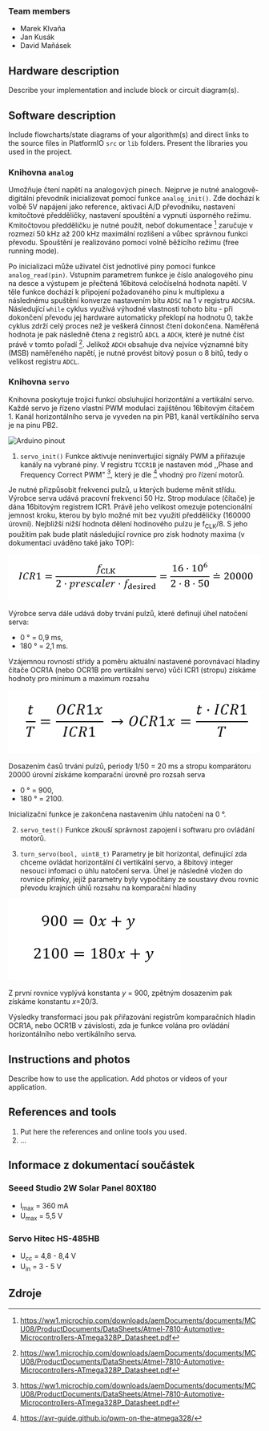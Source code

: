 ### Team members

- Marek Klvaňa
- Jan Kusák
- David Maňásek

## Hardware description

Describe your implementation and include block or circuit diagram(s).

## Software description

Include flowcharts/state diagrams of your algorithm(s) and direct links to the source files in PlatformIO `src` or `lib` folders. Present the libraries you used in the project.

### Knihovna `analog`
Umožňuje čtení napětí na analogových pinech. Nejprve je nutné analogově-digitální převodník inicializovat pomocí funkce `analog_init()`. Zde dochází k volbě 5V napájení jako reference, aktivaci A/D převodníku, nastavení kmitočtové předděličky, nastavení spouštění a vypnutí úsporného režimu. Kmitočtovou předděličku je nutné použít, neboť dokumentace [^1] zaručuje v rozmezí 50 kHz až 200 kHz maximální rozlišení a vůbec správnou funkci převodu. Spouštění je realizováno pomocí volně běžícího režimu (free running mode).

Po inicializaci může uživatel číst jednotlivé piny pomocí funkce `analog_read(pin)`. Vstupním parametrem funkce je číslo analogového pinu na desce a výstupem je přečtená 16bitová celočíselná hodnota napětí. V těle funkce dochází k připojení požadovaného pinu k multiplexu a následnému spuštění konverze nastavením bitu `ADSC` na 1 v registru `ADCSRA`. Následující `while` cyklus využívá výhodné vlastnosti tohoto bitu - při dokončení převodu jej hardware automaticky překlopí na hodnotu 0, takže cyklus zdrží celý proces než je veškerá činnost čtení dokončena. Naměřená hodnota je pak následně čtena z registrů `ADCL` a `ADCH`, které je nutné číst právě v tomto pořadí [^1]. Jelikož `ADCH` obsahuje dva nejvíce významné bity (MSB) naměřeného napětí, je nutné provést bitový posun o 8 bitů, tedy o velikost registru `ADCL`. 

### Knihovna `servo`
Knihovna poskytuje trojici funkcí obsluhující horizontální a vertikální servo. Každé servo je řízeno vlastní PWM modulací zajištěnou 16bitovým čítačem 1. Kanál horizontálního serva je vyveden na pin PB1, kanál vertikálního serva je na pinu PB2.

![Arduino pinout](https://images.prismic.io/circuito/8e3a980f0f964cc539b4cbbba2654bb660db6f52_arduino-uno-pinout-diagram.png?auto=compress,format)

1. `servo_init()` 
Funkce aktivuje neninvertující signály PWM a přiřazuje kanály na vybrané piny. V registru `TCCR1B` je nastaven mód ,,Phase and Frequency Correct PWM" [^1], který je dle [^2] vhodný pro řízení motorů. 

Je nutné přizpůsobit frekvenci pulzů, u kterých budeme měnit střídu. Výrobce serva udává pracovní frekvenci 50 Hz. Strop modulace (čítače) je dána 16bitovým registrem ICR1. Právě jeho velikost omezuje potencionální jemnost kroku, kterou by bylo možné mít bez využití předděličky (160000 úrovní). Nejbližší nižší hodnota dělení hodinového pulzu je f<sub>CLK</sub>/8. S jeho použitím pak bude platit následující rovnice pro zisk hodnoty maxima (v dokumentaci uváděno také jako TOP):

![Výpočet ICR1](./img/rovnice1.png)

Výrobce serva dále udává doby trvání pulzů, které definují úhel natočení serva:
- 0 ° = 0,9 ms,
- 180 ° = 2,1 ms.

Vzájemnou rovností střídy a poměru aktuální nastavené porovnávací hladiny čítače OCR1A (nebo OCR1B pro vertikální servo) vůči ICR1 (stropu) získáme hodnoty pro minimum a maximum rozsahu

![Výpočet kroků](./img/rovnice2.png)

Dosazením časů trvání pulzů, periody 1/50 = 20 ms a stropu komparátoru 20000 úrovní získáme komparační úrovně pro rozsah serva

- 0 ° = 900,
- 180 ° = 2100.

Inicializační funkce je zakončena nastavením úhlu natočení na 0 °.

2. `servo_test()`
Funkce zkouší správnost zapojení i softwaru pro ovládání motorů.

3. `turn_servo(bool, uint8_t)`
Parametry je bit horizontal, definující zda chceme ovládat horizontální či vertikální servo, a 8bitový integer nesoucí infomaci o úhlu natočení serva. Úhel je následně vložen do rovnice přímky, jejíž parametry byly vypočítány ze soustavy dvou rovnic převodu krajních úhlů rozsahu na komparační hladiny

![Výpočet převodu úhlu na komparační hladinu](./img/rovnice3.png)

Z první rovnice vyplývá konstanta <i>y</i> = 900, zpětným dosazením pak získáme konstantu <i>x</i>=20/3. 

Výsledky transformací jsou pak přiřazování registrům komparačních hladin OCR1A, nebo OCR1B v závislosti, zda je funkce volána pro ovládání horizontálního nebo vertikálního serva. 

## Instructions and photos

Describe how to use the application. Add photos or videos of your application.

## References and tools

1. Put here the references and online tools you used.
2. ...

## Informace z dokumentací součástek
### Seeed Studio 2W Solar Panel 80X180  
- I<sub>max</sub> = 360 mA
- U<sub>max</sub> = 5,5 V

### Servo Hitec HS-485HB
- U<sub>cc</sub> = 4,8 - 8,4 V
- U<sub>in</sub> = 3 - 5 V

## Zdroje 
[^1]: https://ww1.microchip.com/downloads/aemDocuments/documents/MCU08/ProductDocuments/DataSheets/Atmel-7810-Automotive-Microcontrollers-ATmega328P_Datasheet.pdf
[^2]: https://avr-guide.github.io/pwm-on-the-atmega328/
[^3]: https://docs.arduino.cc/tutorials/generic/secrets-of-arduino-pwm/
[^4]: https://www.pelikandaniel.com/dld/navod_serva_hitec.pdf



